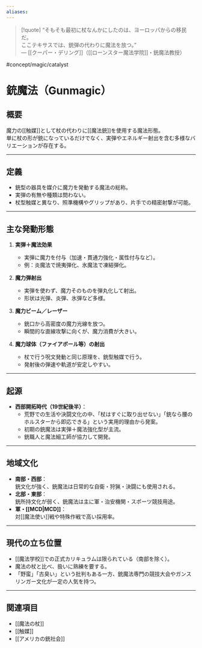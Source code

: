 ```yaml
---
aliases:
---
```

> [!quote]
“そもそも最初に杖なんかにしたのは、ヨーロッパからの移民だ。  
> ここテキサスでは、銃弾の代わりに魔法を放つ。”  
> — [[クーパー・デリング]]（[[ローンスター魔法学院]]・銃魔法教授）

#concept/magic/catalyst 
# 銃魔法（Gunmagic）

## 概要
魔力の[[触媒]]として杖の代わりに[[魔法銃]]を使用する魔法形態。  
単に杖の形が銃になっているだけでなく、実弾やエネルギー射出を含む多様なバリエーションが存在する。

---

## 定義
- 銃型の器具を媒介に魔力を発動する魔法の総称。
- 実弾の有無や種類は問わない。
- 杖型触媒と異なり、照準機構やグリップがあり、片手での精密射撃が可能。

---

## 主な発動形態
1. **実弾＋魔法効果**
   - 実弾に魔力を付与（加速・貫通力強化・属性付与など）。
   - 例：炎魔法で焼夷弾化、氷魔法で凍結弾化。

2. **魔力弾射出**
   - 実弾を使わず、魔力そのものを弾丸化して射出。
   - 形状は光弾、炎弾、氷弾など多様。

3. **魔力ビーム／レーザー**
   - 銃口から高密度の魔力光線を放つ。
   - 瞬間的な直線攻撃に向くが、魔力消費が大きい。

4. **魔力球体（ファイアボール等）の射出**
   - 杖で行う呪文発動と同じ原理を、銃型触媒で行う。
   - 発射後の弾速や軌道が安定しやすい。

---

## 起源
- **西部開拓時代（19世紀後半）**：
  - 荒野での生活や決闘文化の中、「杖はすぐに取り出せない」「銃なら腰のホルスターから即応できる」という実用的理由から発案。
  - 初期の銃魔法は実弾＋魔法強化型が主流。
  - 銃職人と魔法細工師が協力して開発。

---

## 地域文化
- **南部・西部**：  
  銃文化が強く、銃魔法は日常的な自衛・狩猟・決闘にも使用される。
- **北部・東部**：  
  銃所持文化が弱く、銃魔法は主に軍・治安機関・スポーツ競技用途。
- **軍・[[MCD|MCD]]**：  
  対[[魔法使い]]戦や特殊作戦で高い採用率。

---

## 現代の立ち位置
- [[魔法学校]]での正式カリキュラムは限られている（南部を除く）。
- 魔法の杖と比べ、扱いに熟練を要する。
- 「野蛮」「古臭い」という批判もある一方、銃魔法専門の競技大会やガンスリンガー文化が一定の人気を持つ。

---

## 関連項目
- [[魔法の杖]]
- [[触媒]]
- [[アメリカの銃社会]]